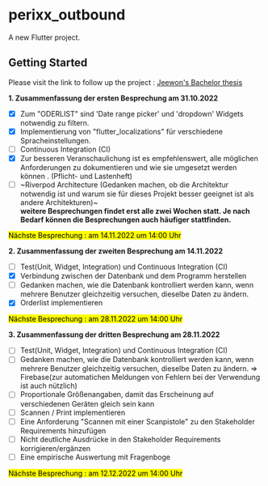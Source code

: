 # perixx_outbound

A new Flutter project.

## Getting Started

<!-- This project is a starting point for a Flutter application.

A few resources to get you started if this is your first Flutter project:

- [Lab: Write your first Flutter app](https://docs.flutter.dev/get-started/codelab)
- [Cookbook: Useful Flutter samples](https://docs.flutter.dev/cookbook)

For help getting started with Flutter development, view the
[online documentation](https://docs.flutter.dev/), which offers tutorials,
samples, guidance on mobile development, and a full API reference. -->

Please visit the link to follow up the project : [Jeewon's Bachelor thesis](https://drwldnjs521.github.io)

**1. Zusammenfassung der ersten Besprechung am 31.10.2022**

- [x] Zum "ODERLIST" sind 'Date range picker' und 'dropdown' Widgets notwendig zu filtern.
- [x] Implementierung von "flutter_localizations" für verschiedene Spracheinstellungen.
- [ ] Continuous Integration (CI)
- [x] Zur besseren Veranschaulichung ist es empfehlenswert, alle möglichen Anforderungen zu dokumentieren und wie sie umgesetzt werden können .
(Pflicht- und Lastenheft)
- [ ] ~Riverpod Architecture (Gedanken machen, ob die Architektur notwendig ist und warum sie für dieses Projekt besser geeignet ist als andere Architekturen)~ <br/>
__weitere Besprechungen findet erst alle zwei Wochen statt. Je nach Bedarf können die Besprechungen auch häufiger stattfinden.__

<mark> Nächste Besprechung : am 14.11.2022 um 14:00 Uhr </mark>

**2. Zusammenfassung der zweiten Besprechung am 14.11.2022**

- [ ] Test(Unit, Widget, Integration) und Continuous Integration (CI)
- [x] Verbindung zwischen der Datenbank und dem Programm herstellen
- [ ] Gedanken machen, wie die Datenbank kontrolliert werden kann, wenn mehrere Benutzer gleichzeitig versuchen, dieselbe Daten zu ändern.
- [x] Orderlist implementieren <br/>

<mark> Nächste Besprechung : am 28.11.2022 um 14:00 Uhr </mark>

**3. Zusammenfassung der dritten Besprechung am 28.11.2022**

- [ ] Test(Unit, Widget, Integration) und Continuous Integration (CI)
- [ ] Gedanken machen, wie die Datenbank kontrolliert werden kann, wenn mehrere Benutzer gleichzeitig versuchen, dieselbe Daten zu ändern. => Firebase(zur automatichen Meldungen von Fehlern bei der Verwendung ist auch nützlich)
- [ ] Proportionale Größenangaben, damit das Erscheinung auf verschiedenen Geräten gleich sein kann 
- [ ] Scannen / Print implementieren 
- [ ] Eine Anforderung "Scannen mit einer Scanpistole" zu den Stakeholder Requirements hinzufügen
- [ ] Nicht deutliche Ausdrücke in den Stakeholder Requirements korrigieren/ergänzen
- [ ] Eine empirische Auswertung mit Fragenboge <br/>

<mark> Nächste Besprechung : am 12.12.2022 um 14:00 Uhr </mark>

